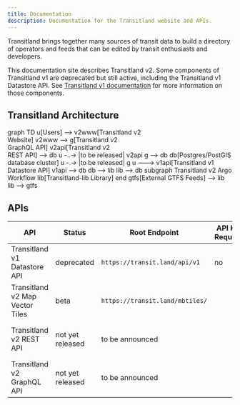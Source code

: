 ```yaml
---
title: Documentation
description: Documentation for the Transitland website and APIs.
---
```


Transitland brings together many sources of transit data to build a directory of operators and feeds that can be edited by transit enthusiasts and developers.

This documentation site describes Transitland v2. Some components of Transitland v1 are deprecated but still active, including the Transitland v1 Datastore API. See [Transitland v1 documentation](https://transit.land/documentation/) for more information on those components.

## Transitland Architecture

<div class="mermaid">
  graph TD
    u[Users] --> v2www[Transitland v2<br>Website]
    v2www --> g[Transitland v2<br>GraphQL API]
    v2api[Transitland v2<br>REST API] --> db
    u -..-> |to be released| v2api
    g --> db
    db[Postgres/PostGIS<br>database cluster]
    u -.-> |to be released| g
    u ---> v1api[Transitland v1<br>Datastore API]
    v1api --> db
    db --> lib
    lib --> db
    subgraph Transitland v2 Argo Workflow
      lib[Transitland-lib Library] 
    end
    gtfs[External GTFS Feeds] --> lib
    lib --> gtfs
</div>

## APIs

| API                             | Status           | Root Endpoint                   | API Key Required                        | Cost                  |
| ------------------------------- | ---------------- | ------------------------------- | --------------------------------------- | --------------------- |
| Transitland v1 Datastore API    | deprecated       | `https://transit.land/api/v1`   | no                                      | free (with rate limits) |
| Transitland v2 Map Vector Tiles | beta             | `https://transit.land/mbtiles/` | <b-icon icon="check-bold" title="yes"/> | free (with rate limits) |
| Transitland v2 REST API         | not yet released | to be announced                 | <b-icon icon="check-bold" title="yes"/> | free (with rate limits) |
| Transitland v2 GraphQL API      | not yet released | to be announced                 | <b-icon icon="check-bold" title="yes"/> | paid                  |